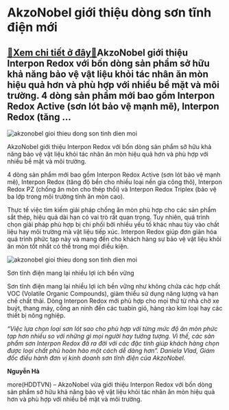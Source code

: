 AkzoNobel giới thiệu dòng sơn tĩnh điện mới
===========================================

[:gift:Xem chi tiết ở đây:gift:](https://hddtvn.com/akzonobel-gioi-thieu-dong-son-tinh-dien-moi/)AkzoNobel giới thiệu Interpon Redox với bốn dòng sản phẩm sở hữu khả năng bảo vệ vật liệu khỏi tác nhân ăn mòn hiệu quả hơn và phù hợp với nhiều bề mặt và môi trường. 4 dòng sản phẩm mới bao gồm Interpon Redox Active (sơn lót bảo vệ mạnh mẽ), Interpon Redox (tăng …
-------------------------------------------------------------------------------------------------------------------------------------------------------------------------------------------------------------------------------------------------------------------------





![akzonobel gioi thieu dong son tinh dien moi](https://haiquanonline.com.vn/stores/news_dataimages/phuonghtl/062020/19/16/in_article/3950_Redox_radiator_Img.png?rt=20200619174713 "AkzoNobel giới thiệu dòng sơn tĩnh điện mới")


AkzoNobel giới thiệu Interpon Redox với bốn dòng sản phẩm sở hữu khả năng bảo vệ vật liệu khỏi tác nhân ăn mòn hiệu quả hơn và phù hợp với nhiều bề mặt và môi trường.



4 dòng sản phẩm mới bao gồm Interpon Redox Active (sơn lót bảo vệ mạnh mẽ), Interpon Redox (tăng độ bền cho nhiều loại nền gia công thô), Interpon Redox PZ (chống ăn mòn cho thép thổi) và Interpon Redox Triplex (bảo vệ ba lớp trong môi trường tính ăn mòn cao).


Thực tế việc tìm kiếm giải pháp chống ăn mòn phù hợp cho các sản phẩm sắt thép, hiệu quả dài hạn có vai trò rất quan trọng. Tuy nhiên, quá trình chọn giải pháp phù hợp bị chi phối bởi nhiều yếu tố khác nhau tùy vào chất liệu hay môi trường mà vật liệu tiếp xúc. Interpon Redox giúp đơn giản hóa quá trình phức tạp này và mang đến cho khách hàng sự bảo vệ vật liệu khỏi ăn mòn tốt nhất có thể trong mọi điều kiện.





![akzonobel gioi thieu dong son tinh dien moi](https://haiquanonline.com.vn/stores/news_dataimages/phuonghtl/062020/19/16/in_article/3952_Redox_slide_img.png?rt=20200619174713 "AkzoNobel giới thiệu dòng sơn tĩnh điện mới")


Sơn tĩnh điện mang lại nhiều lợi ích bền vững



Sơn tĩnh điện mang lại nhiều lợi ích bền vững như không chứa các hợp chất VOC (Volatile Organic Compounds), giảm thiểu sử dụng năng lượng và hạn chế chất thải. Dòng Interpon Redox mới phù hợp cho mọi thứ từ nhà chờ xe buýt, thang máy, cổng an ninh đến các tuabin gió, hàng rào kim loại hay các thiết bị nông nghiệp.





*“Việc lựa chọn loại sơn lót sao cho phù hợp với từng mức độ ăn mòn phức tạp hơn nhiều so với những gì mọi người hay tưởng tượng. Vì thế, các sản phẩm sơn Interpon Redox đã ra đời với các đặc tính giúp khách hàng chọn được loại chất phủ hoàn hảo một cách dễ dàng hơn”. Daniela Vlad, Giám đốc điều hành đơn vị kinh doanh sơn tĩnh điện của AkzoNobel.*




**Nguyễn Hà**



more(HDDTVN) – AkzoNobel vừa giới thiệu Interpon Redox với bốn dòng sản phẩm sở hữu khả năng bảo vệ vật liệu khỏi tác nhân ăn mòn hiệu quả hơn và phù hợp với nhiều bề mặt và môi trường.

